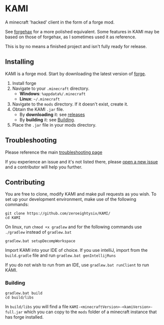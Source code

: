 # KAMI

A minecraft 'hacked' client in the form of a forge mod.

See [forgehax](https://github.com/fr1kin/forgehax) for a more polished equivalent. Some features in KAMI may be based on those of forgehax, as I sometimes used it as reference.

This is by no means a finished project and isn't fully ready for release.

## Installing

KAMI is a forge mod. Start by downloading the latest version of [forge](https://files.minecraftforge.net/).
1. Install forge
2. Navigate to your `.minecraft` directory.
   * **Windows**: `%appdata%/.minecraft`
   * **Linux**: `~/.minecraft`
3. Navigate to the `mods` directory. If it doesn't exist, create it.
4. Obtain the KAMI `.jar` file.
   * By **downloading** it: see [releases](https://github.com/zeroeightysix/KAMI/releases)
   * By **building** it: see [Building](#building).
5. Place the `.jar` file in your mods directory.

## Troubleshooting
Please reference the main [troubleshooting page](docs/TROUBLESHOOTING.md)

If you experience an issue and it's not listed there, please [open a new issue](issues/new) and a contributor will help you further.

## Contributing

You are free to clone, modify KAMI and make pull requests as you wish. To set up your development environment, make use of the following commands:

```
git clone https://github.com/zeroeightysix/KAMI/
cd KAMI
```

On linux, run `chmod +x gradlew` and for the following commands use `./gradlew` instead of `gradlew.bat`

```
gradlew.bat setupDecompWorkspace
```
Import KAMI into your IDE of choice. If you use intelliJ, import from the `build.gradle` file and run `gradlew.bat genIntellijRuns`

If you do not wish to run from an IDE, use `gradlew.bat runClient` to run KAMI.

### Building

```
gradlew.bat build
cd build/libs
```
In `build/libs` you will find a file `KAMI-<minecraftVersion>-<kamiVersion>-full.jar` which you can copy to the `mods` folder of a minecraft instance that has forge installed.
